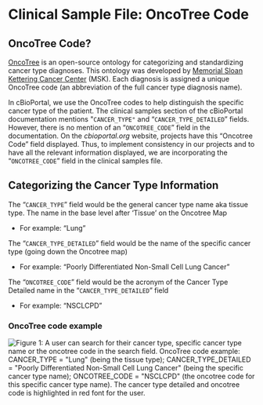 # Clinical Sample File: OncoTree Code

## OncoTree Code?

[OncoTree](http://oncotree.mskcc.org/) is an open-source ontology for categorizing and standardizing cancer type diagnoses. This ontology was developed by [Memorial Sloan Kettering Cancer Center](https://www.mskcc.org/) (MSK). Each diagnosis is assigned a unique OncoTree code (an abbreviation of the full cancer type diagnosis name).

In cBioPortal, we use the OncoTree codes to help distinguish the specific cancer type of the patient. The clinical samples section of the cBioPortal documentation mentions "`CANCER_TYPE"` and “`CANCER_TYPE_DETAILED`” fields. However, there is no mention of an “`ONCOTREE_CODE`” field in the documentation. On the _cbioportal.org_ website, projects have this “Oncotree Code” field displayed. Thus, to implement consistency in our projects and to have all the relevant information displayed, we are incorporating the “`ONCOTREE_CODE`” field in the clinical samples file.

## Categorizing the Cancer Type Information

The “`CANCER_TYPE`” field would be the general cancer type name aka tissue type. The name in the base level after ‘Tissue’ on the Oncotree Map

* For example: “Lung”

The “`CANCER_TYPE_DETAILED`” field would be the name of the specific cancer type (going down the Oncotree map)

* For example: “Poorly Differentiated Non-Small Cell Lung Cancer”

The “`ONCOTREE_CODE`” field would be the acronym of the Cancer Type Detailed name in the “`CANCER_TYPE_DETAILED`” field

* For example: “NSCLCPD”

### OncoTree code example

![Figure 1: A user can search for their cancer type, specific cancer type name or the oncotree code in the search field. OncoTree code example: CANCER\_TYPE = "Lung" (being the tissue type); CANCER\_TYPE\_DETAILED = "Poorly Differentiated Non-Small Cell Lung Cancer" (being the specific cancer type name); ONCOTREE\_CODE = "NSCLCPD" (the oncotree code for this specific cancer type name). The cancer type detailed and oncotree code is highlighted in red font for the user.](../../.gitbook/assets/Oncotree\_code\_example.png)
